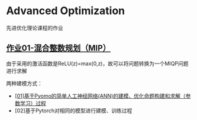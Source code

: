 # Advanced Optimization

先进优化理论课程的作业

## [作业01-混合整数规划（MIP）](./作业-1)

由于采用的激活函数是ReLU(z)=max(0,z)，故可以将问题转换为一个MIQP问题进行求解

两种建模方式：

- [[01]基于Pyomo的简单人工神经网络(ANN)的建模、优化命题构建和求解（参数学习）过程](./作业-1/model-Pyomo.py)
- [02]基于Pytorch对相同的模型进行建模、训练过程

